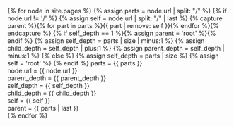 ---
---

{% for node in site.pages %}
{% assign parts = node.url | split: "/" %}
{% if node.url != '/' %}
{% assign self = node.url | split: "/" | last %}
{% capture parent %}{% for part in parts %}{{ part | remove: self }}{% endfor %}{% endcapture %}
{% if self_depth == 1 %}{% assign parent = 'root' %}{% endif %}
{% assign self_depth = parts | size | minus:1 %}
{% assign child_depth = self_depth | plus:1 %}
{% assign parent_depth = self_depth | minus:1 %}
{% else %}
{% assign self_depth = parts | size %}
{% assign self = 'root' %}
{% endif %}
parts = {{ parts }} <br>
node.url = {{ node.url }} <br>
parent_depth = {{ parent_depth }} <br>
self_depth = {{ self_depth }} <br>
child_depth = {{ child_depth }} <br>
self = {{ self }} <br>
parent = {{ parts | last }} <br>
{% endfor %}
